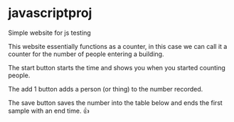 # javascriptproj
Simple website for js testing

This website essentially functions as a counter, in this case we can call it a counter for the number of people entering a building.

The start button starts the time and shows you when you started counting people.

The add 1 button adds a person (or thing) to the number recorded.

The save button saves the number into the table below and ends the first sample with an end time.
👍
